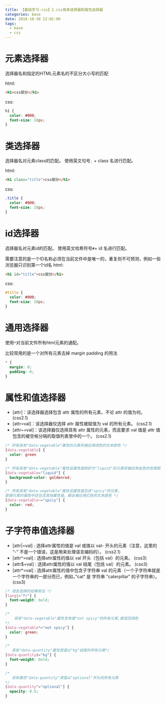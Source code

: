 ```yaml
---
title: 【基础学习-css】2.css简单选择器和属性选择器
categories: base
date: 2018-10-30 22:02:00
tags:
  - base
  - css
---
```

# 元素选择器
选择器名和指定的HTML元素名的不区分大小写的匹配

html:
```html
<h1>css部分</h1>
```

css:
```css
h1 {
  color: #000;
  font-size: 18px;
}
```

# 类选择器
选择器名对元素class的匹配。 使用英文句号`.` + class 名进行匹配。

html:
```html
<h1 class="title">css部分</h1>
```

css:
```css
.title {
  color: #000;
  font-size: 18px;
}
```

# id选择器
选择器名对元素id的匹配。 使用英文哈希符号`#`+ id 名进行匹配。

需要注意的是一个ID名称必须在当前文件中是唯一的，重复则不可预测，例如一些浏览器只识别第一个id名
html:
```html
<h1 id="title">css部分</h1>
```

css:
```css
#title {
  color: #000;
  font-size: 18px;
}
```

# 通用选择器
使用`*`对当前文件所有html元素的通配。

比较常用的是一个对所有元素去掉 margin padding 的用法
```css
* {
  margin: 0;
  padding: 0;
}
```

# 属性和值选择器

- [attr]：该选择器选择包含 attr 属性的所有元素，不论 attr 的值为何。 (css2.1)
- [attr=val]：该选择器仅选择 attr 属性被赋值为 val 的所有元素。 (css2.1)
- [attr~=val]：该选择器仅选择具有 attr 属性的元素，而且要求 val 值是 attr 值包含的被空格分隔的取值列表里中的一个。 (css2.1)

```css
/* 所有具有"data-vegetable"属性的元素将被应用绿色的文本颜色 */
[data-vegetable] {
  color: green
}

/* 所有具有"data-vegetable"属性且属性值刚好为"liquid"的元素将被应用金色的背景颜色 */
[data-vegetable="liquid"] {
  background-color: goldenrod;
}

/* 所有具有"data-vegetable"属性且属性值包含"spicy"的元素，
即使元素的属性中还包含其他属性值，都会被应用红色的文本颜色 */
[data-vegetable~="spicy"] {
  color: red;
}
```
# 子字符串值选择器

- [attr|=val] : 选择attr属性的值是 val 或值以 val- 开头的元素（注意，这里的 “-” 不是一个错误，这是用来处理语言编码的）。 (css2.1)
- [attr^=val] : 选择attr属性的值以 val 开头（包括 val）的元素。 (css3)
- [attr$=val] : 选择attr属性的值以 val 结尾（包括 val）的元素。 (css3)
- [attr*=val] : 选择attr属性的值中包含子字符串 val 的元素（一个子字符串就是一个字符串的一部分而已，例如，”cat“ 是 字符串 ”caterpillar“ 的子字符串）。 (css3)

```css
/* 语言选择的经典用法 */
[lang|="fr"] {
  font-weight: bold;
}

/* 
    具有"data-vegetable"属性含有值"not spicy"的所有元素,都变回绿色
*/
[data-vegetable*="not spicy"] {
  color: green;
}

/* 
   具有"data-quantity"属性其值以"kg"结尾的所有元素*/
[data-quantity$="kg"] {
  font-weight: bold;
}

/* 
   具有属性"data-quantity"其值以"optional"开头的所有元素 
*/
[data-quantity^="optional"] {
  opacity: 0.5;
}
```

